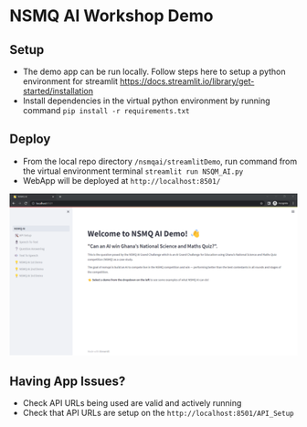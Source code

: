 # NSMQ AI Workshop Demo

## Setup
- The demo app can be run locally. Follow steps here to setup a python environment for streamlit https://docs.streamlit.io/library/get-started/installation
- Install dependencies in the virtual python environment by running command `pip install -r requirements.txt`

## Deploy
- From the local repo directory `/nsmqai/streamlitDemo`, run command from the virtual environment terminal `streamlit run NSQM_AI.py`
- WebApp will be deployed at `http://localhost:8501/`

![homepage](./images/homepage.png)

## Having App Issues?
- Check API URLs being used are valid and actively running
- Check that API URLs are setup on the `http://localhost:8501/API_Setup`
